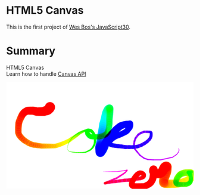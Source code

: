 # HTML5 Canvas

This is the first project of [Wes Bos's JavaScript30](https://javascript30.com/).  

# Summary

HTML5 Canvas  
Learn how to handle [Canvas API](https://developer.mozilla.org/ko/docs/Web/API/Canvas_API)

![이미지](readme.png)
